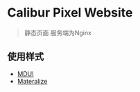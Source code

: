 # Calibur Pixel Website

>静态页面
>服务端为Nginx

## 使用样式
- [MDUI](https://github.com/zdhxiong/mdui)
- [Materalize](https://github.com/Dogfalo/materialize)

